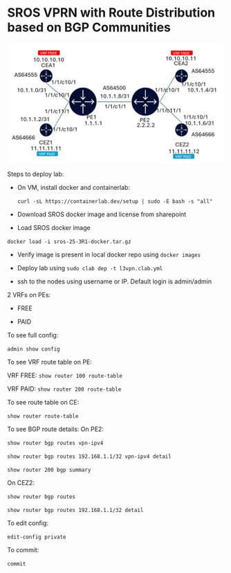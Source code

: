 # SROS VPRN with Route Distribution based on BGP Communities

![image](vprn-toplogy.jpg)


Steps to deploy lab:

- On VM, install docker and containerlab:
  
  `curl -sL https://containerlab.dev/setup | sudo -E bash -s "all"`
  
- Download SROS docker image and license from sharepoint
  
- Load SROS docker image

`docker load -i sros-25-3R1-docker.tar.gz`

- Verify image is present in local docker repo using `docker images`

- Deploy lab using `sudo clab dep -t l3vpn.clab.yml`

- ssh to the nodes using username or IP. Default login is admin/admin

2 VRFs on PEs:
- FREE
  
- PAID

To see full config:

`admin show config`

To see VRF route table on PE:

VRF FREE:
`show router 100 route-table`

VRF PAID:
`show router 200 route-table`

To see route table on CE:

`show router route-table`

To see BGP route details:
On PE2:

`show router bgp routes vpn-ipv4`

`show router bgp routes 192.168.1.1/32 vpn-ipv4 detail`

`show router 200 bgp summary`

On CEZ2:

`show router bgp routes`

`show router bgp routes 192.168.1.1/32 detail`

To edit config:

`edit-config private`

To commit:

`commit`


